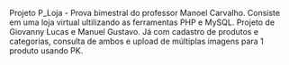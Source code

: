 Projeto P_Loja - Prova bimestral do professor Manoel Carvalho. Consiste em uma loja virtual ultilizando as ferramentas PHP e MySQL. Projeto de Giovanny Lucas e Manuel Gustavo. Já com cadastro de produtos e categorias, consulta de ambos e upload de múltiplas imagens para 1 produto usando PK.

